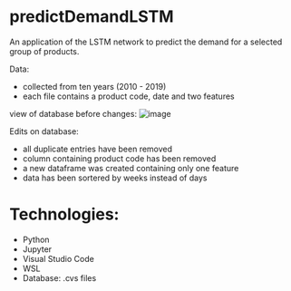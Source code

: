 # predictDemandLSTM
 An application of the LSTM network to predict the demand for a selected group of products.
 
 Data: 
 - collected from ten years (2010 - 2019)
 - each file contains a product code, date and two features
 
 view of database before changes:
 ![image](https://user-images.githubusercontent.com/62389300/206704821-99fdacf1-5545-417f-ba9f-899be29a6977.png)

Edits on database:
- all duplicate entries have been removed
- column containing product code has been removed
- a new dataframe was created containing only one feature
- data has been sortered by weeks instead of days
 

# Technologies:
- Python
- Jupyter
- Visual Studio Code
- WSL
- Database: .cvs files
